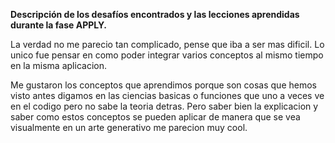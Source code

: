 **Descripción de los desafíos encontrados y las lecciones aprendidas durante la fase APPLY.**

La verdad no me parecio tan complicado, pense que iba a ser mas dificil. Lo unico fue pensar en como poder integrar varios conceptos al mismo tiempo en la misma aplicacion.

Me gustaron los conceptos que aprendimos porque son cosas que hemos visto antes digamos en las ciencias basicas o funciones que uno a veces ve en el codigo pero no sabe la teoria detras. Pero saber bien la explicacion y saber como estos conceptos se pueden aplicar de manera que se vea visualmente en un arte generativo me parecion muy cool. 

